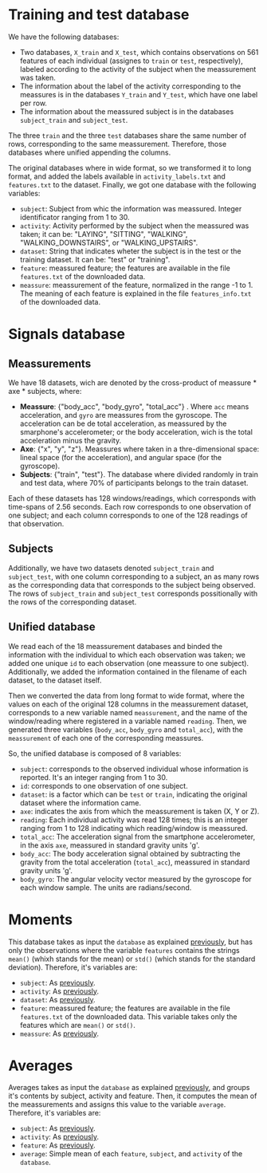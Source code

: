 # Training and test database

We have the following databases:

+ Two databases, `X_train` and `X_test`, which contains observations on 561
features of each individual (assignes to `train` or `test`, respectively),
labeled according to the activity of the subject when the meassurement was
taken.
+ The information about the label of the activity corresponding to the
meassures is in the databases `Y_train` and `Y_test`, which have one label per
row.
+ The information about the meassured subject is in the databases
`subject_train` and `subject_test`.

The three `train` and the three `test` databases share the same number of rows,
corresponding to the same meassurement. Therefore, those databases where
unified appending the columns.

The original databases where in wide format, so we transformed it to long format,
and added the labels available in `activity_labels.txt` and `features.txt` to
the dataset. Finally, we got one database with the following variables:

+ `subject`: Subject from whic the information was meassured. Integer
identificator ranging from 1 to 30.
+ `activity`: Activity performed by the subject when the meassured was taken; it
can be: "LAYING", "SITTING", "WALKING", "WALKING_DOWNSTAIRS", or
"WALKING_UPSTAIRS".
+ `dataset`: String that indicates wheter the subject is in the test or the
training dataset. It can be: "test" or "training".
+ `feature`: meassured feature; the features are available in the file
`features.txt` of the downloaded data.
+ `meassure`: meassurement of the feature, normalized in the range -1 to 1.
The meaning of each feature is explained in the file `features_info.txt` of the
downloaded data.

# Signals database

## Meassurements

We have 18 datasets, wich are denoted by the cross-product of
meassure * axe * subjects, where:

+ **Meassure**: {"body_acc", "body_gyro", "total_acc"} . Where `acc` means
acceleration, and `gyro` are meassures from the gyroscope. The acceleration
can be de total acceleration, as meassured by the smarphone's accelerometer;
or the body acceleration, wich is the total acceleration minus the gravity.
+ **Axe**: {"x", "y", "z"}. Meassures where taken in a thre-dimensional space:
lineal space (for the acceleration), and angular space (for the gyroscope).
+ **Subjects**: {"train", "test"}. The database where divided randomly in
train and test data, where 70% of participants belongs to the train dataset.

Each of these datasets has 128 windows/readings, which corresponds with
time-spans of 2.56 seconds. Each row corresponds to one observation of one
subject; and each column corresponds to one of the 128 readings of that
observation.

## Subjects

Additionally, we have two datasets denoted `subject_train` and `subject_test`,
with one column corresponding to a subject, an as many rows as the corresponding
data that corresponds to the subject being observed. The rows of `subject_train`
and `subject_test` corresponds possitionally with the rows of the corresponding
dataset.

## Unified database

We read each of the 18 meassurement databases and binded the information with
the individual to which each observation was taken; we added one unique `id` to
each observation (one meassure to one subject). Additionally, we added the
information contained in the filename of each dataset, to the dataset itself.

Then we converted the data from long format to wide format, where the values on
each of the original 128 columns in the meassurement dataset, corresponds to a
new variable named `meassurement`, and the name of the window/reading where
registered in a variable named `reading`. Then, we generated three variables
(`body_acc`, `body_gyro` and `total_acc`), with the `meassurement` of each one
of the corresponding meassures.

So, the unified database is composed of 8 variables:

+ `subject`: corresponds to the observed individual whose information is
reported. It's an integer ranging from 1 to 30.
+ `id`: corresponds to one observation of one subject.
+ `dataset`: is a factor which can be `test` or `train`, indicating the original
dataset where the information came.
+ `axe`: indicates the axis from which the meassurement is taken (X, Y or Z).
+ `reading`: Each individual activity was read 128 times; this is an integer
ranging from 1 to 128 indicating which reading/window is meassured.
+ `total_acc`: The acceleration signal from the smartphone accelerometer, in the
axis `axe`, meassured in standard gravity units 'g'.
+ `body_acc`: The body acceleration signal obtained by subtracting the gravity
from the total acceleration (`total_acc`), meassured in standard gravity units
'g'.
+ `body_gyro`: The angular velocity vector measured by the gyroscope for each
window sample. The units are radians/second.

# Moments

This database takes as input the `database` as explained
[previously](#Training-and-test-database), but has only the observations where
the variable `features` contains the strings `mean()` (whixh stands for the
mean) or `std()` (which stands for the standard deviation). Therefore, it's
variables are:

+ `subject`: As [previously](#Training-and-test-database).
+ `activity`: As [previously](#Training-and-test-database).
+ `dataset`: As [previously](#Training-and-test-database).
+ `feature`: meassured feature; the features are available in the file
`features.txt` of the downloaded data. This variable takes only the features
which are `mean()` or `std()`.
+ `meassure`: As [previously](#Training-and-test-database).

# Averages

Averages takes as input the `database` as explained
[previously](#Training-and-test-database), and groups it's contents by
subject, activity and feature. Then, it computes the mean of the meassurements
and assigns this value to the variable `average`. Therefore, it's variables
are:

+ `subject`: As [previously](#Training-and-test-database).
+ `activity`: As [previously](#Training-and-test-database).
+ `feature`: As [previously](#Training-and-test-database).
+ `average`: Simple mean of each `feature`, `subject`, and `activity` of the
`database`.
